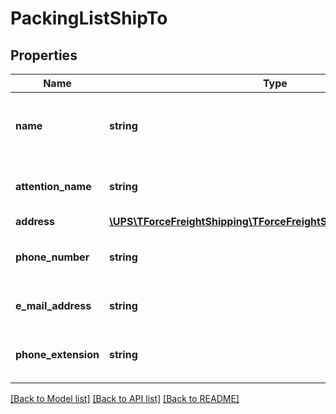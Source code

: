# PackingListShipTo

## Properties
Name | Type | Description | Notes
------------ | ------------- | ------------- | -------------
**name** | **string** | The Consignee�s name or company name. | 
**attention_name** | **string** | Contact name at the ship to location. | [optional] 
**address** | [**\UPS\TForceFreightShipping\TForceFreightShipping\ShipToAddress**](ShipToAddress.md) |  | [optional] 
**phone_number** | **string** | The consignee�s phone number. | [optional] 
**e_mail_address** | **string** | Consignee�s email address. | [optional] 
**phone_extension** | **string** | The consignee�s phone extension. | [optional] 

[[Back to Model list]](../../README.md#documentation-for-models) [[Back to API list]](../../README.md#documentation-for-api-endpoints) [[Back to README]](../../README.md)


